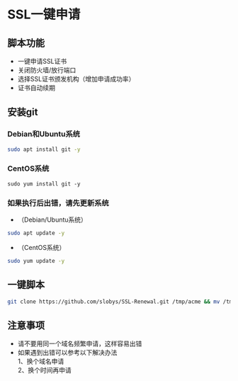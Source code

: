 # SSL一键申请
## 脚本功能
* 一键申请SSL证书  
* 关闭防火墙/放行端口  
* 选择SSL证书颁发机构（增加申请成功率）  
* 证书自动续期  

## 安装git
### Debian和Ubuntu系统
```bash
sudo apt install git -y
```
### CentOS系统
```
sudo yum install git -y
```

### 如果执行后出错，请先更新系统
* （Debian/Ubuntu系统）
```bash
sudo apt update -y
```
* （CentOS系统）
```bash
sudo yum update -y
```
## 一键脚本
```bash
git clone https://github.com/slobys/SSL-Renewal.git /tmp/acme && mv /tmp/acme/* /root && bash acme_2.0.sh
```
## 注意事项  
* 请不要用同一个域名频繁申请，这样容易出错
* 如果遇到出错可以参考以下解决办法  
  1、换个域名申请  
  2、换个时间再申请

  
